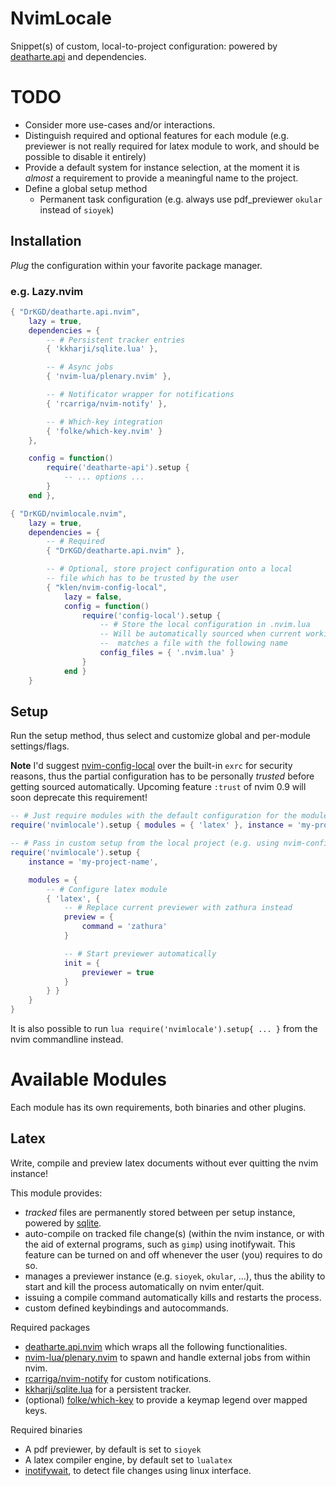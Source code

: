 # NvimLocale
Snippet(s) of custom, local-to-project configuration: powered by [deatharte.api](https://github.com/DrKGD/deatharte.api.nvim) and dependencies.

# TODO
- Consider more use-cases and/or interactions.
- Distinguish required and optional features for each module (e.g. previewer is not really required for latex module to work, and should be possible to disable it entirely)
- Provide a default system for instance selection, at the moment it is _almost_ a requirement to provide a meaningful name to the project.
- Define a global setup method
    - Permanent task configuration (e.g. always use pdf_previewer `okular` instead of `sioyek`)

## Installation
_Plug_ the configuration within your favorite package manager.

### e.g. Lazy.nvim
```lua
{ "DrKGD/deatharte.api.nvim",
    lazy = true,
    dependencies = {
        -- # Persistent tracker entries
        { 'kkharji/sqlite.lua' },

        -- # Async jobs
        { 'nvim-lua/plenary.nvim' },

        -- # Notificator wrapper for notifications
        { 'rcarriga/nvim-notify' },

        -- # Which-key integration
        { 'folke/which-key.nvim' }
    },

    config = function()
        require('deatharte-api').setup {
            -- ... options ...
        }
    end },

{ "DrKGD/nvimlocale.nvim",
    lazy = true,
    dependencies = {
        -- # Required 
        { "DrKGD/deatharte.api.nvim" },

        -- # Optional, store project configuration onto a local 
        -- file which has to be trusted by the user
        { "klen/nvim-config-local",
            lazy = false,
            config = function()
                require('config-local').setup {
                    -- # Store the local configuration in .nvim.lua
                    -- Will be automatically sourced when current working directory
                    --  matches a file with the following name
                    config_files = { '.nvim.lua' }
                }
            end }
    }
```

## Setup
Run the setup method, thus select and customize global and per-module settings/flags.

**Note** I'd suggest [nvim-config-local](https://github.com/klen/nvim-config-local) over the
built-in `exrc` for security reasons, thus the partial configuration has to be personally *trusted*
before getting sourced automatically. Upcoming feature `:trust` of nvim 0.9 will soon deprecate this requirement!


```lua
-- # Just require modules with the default configuration for the modules
require('nvimlocale').setup { modules = { 'latex' }, instance = 'my-project-name' }

-- # Pass in custom setup from the local project (e.g. using nvim-config-local)
require('nvimlocale').setup {
    instance = 'my-project-name',

	modules = {
		-- # Configure latex module
		{ 'latex', {
            -- # Replace current previewer with zathura instead
            preview = {
                command = 'zathura'
            }

			-- # Start previewer automatically
			init = {
				previewer = true
			}
		} }
	}
}
```

It is also possible to run `lua require('nvimlocale').setup{ ... }` from the nvim commandline instead.

# Available Modules
Each module has its own requirements, both binaries and other plugins.

## Latex
Write, compile and preview latex documents without ever quitting the nvim instance!

This module provides:
- _tracked_ files are permanently stored between per setup instance, powered by [sqlite](https://github.com/kkharji/sqlite.lua).
- auto-compile on tracked file change(s) (within the nvim instance, or with the aid of external programs, such as `gimp`) using inotifywait. This feature can be turned on and off whenever the user (you) requires to do so.
- manages a previewer instance (e.g. `sioyek`, `okular`, ...), thus the ability to start and kill the process automatically on nvim enter/quit.
- issuing a compile command automatically kills and restarts the process.
- custom defined keybindings and autocommands.

Required packages
- [deatharte.api.nvim](https://github.com/DrKGD/deatharte.api.nvim) which wraps all the following functionalities.
- [nvim-lua/plenary.nvim](https://github.com/nvim-lua/plenary.nvim) to spawn and handle external jobs from within nvim.
- [rcarriga/nvim-notify](https://github.com/rcarriga/nvim-notify) for custom notifications.
- [kkharji/sqlite.lua](https://github.com/kkharji/sqlite.lua) for a persistent tracker.
- (optional) [folke/which-key](https://github.com/folke/which-key.nvim) to provide a keymap legend over mapped keys.

Required binaries
- A pdf previewer, by default is set to `sioyek`
- A latex compiler engine, by default set to `lualatex`
- [inotifywait](https://linux.die.net/man/1/inotifywait), to detect file changes using linux interface.

